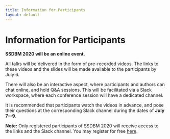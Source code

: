 ```yaml
---
title: Information for Participants
layout: default
---
```



# Information for Participants

**SSDBM 2020 will be an online event.**

All talks will be delivered in the form of pre-recorded videos. The links to these videos and the slides will be made available to the participants by July 6.

There will also be an interactive aspect, where participants and authors can chat online, and hold Q&A sessions. This will be facilitated via a Slack workspace, where each conference session will have a dedicated channel.

It is recommended that participants watch the videos in advance, and pose their questions at the corresponding Slack channel during the dates of **July 7--9**.


**Note:** Only registered participants of SSDBM 2020 will receive access to the links and the Slack channel. You may register for free [here](https://www.eventbrite.com/e/ssdbm-2020-tickets-105231133152).
